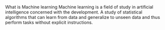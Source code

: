 What is Machine learning
Machine learning is a field of study in artificial intelligence concerned with the development.
A study of statistical algorithms that can learn from data and generalize to unseen data and thus perform tasks without explicit instructions.

